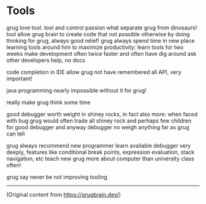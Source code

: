 # Tools

grug love tool. tool and control passion what separate grug from dinosaurs! tool allow grug brain to
create code that not possible otherwise by doing thinking for grug, always good relief! grug always
spend time in new place learning tools around him to maximize productivity: learn tools for two
weeks make development often twice faster and often have dig around ask other developers help, no
docs

code completion in IDE allow grug not have remembered all API, very important!

java programming nearly impossible without it for grug!

really make grug think some time

good debugger worth weight in shiney rocks, in fact also more: when faced with bug grug would often
trade all shiney rock and perhaps few children for good debugger and anyway debugger no weigh
anything far as grug can tell

grug always recommend new programmer learn available debugger very deeply, features like conditional
break points, expression evaluation, stack navigation, etc teach new grug more about computer than
university class often!

grug say never be not improving tooling

---

(Original content from https://grugbrain.dev/)
